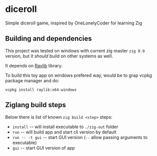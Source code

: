 # diceroll

Simple diceroll game, inspired by OneLonelyCoder for learning Zig

## Building and dependencies

This project was tested on windows with current zig master `zig 0.9` version, but it _should_ build on other systems as well.

It depends on [Raylib](https://github.com/raysan5/raylib) library.

To build this toy app on windows prefered way, would be to grap vcpkg package manager and do: 

```batch
vcpkg install raylib:x64-windows
```

## Ziglang build steps

Below there is list of known `zig build <step>` steps:

* `install` -- will install executable to `./zig-out` folder
* `run` -- will build app and start cli version by default
* `run -- -t gui` -- start GUI version (`--` allow passing arguments to executable)
* `gui` -- start GUI version of app

